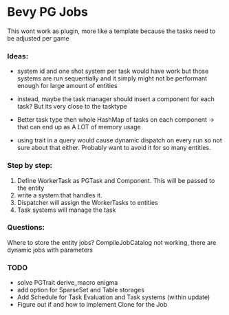 # Bevy PG Jobs

This wont work as plugin, more like a template because the tasks need to be adjusted per game


### Ideas:
- system id and one shot system per task would have work but those systems are run sequentially and it simply might not be performant enough for large amount of entities

- instead, maybe the task manager should insert a component for each task? But its very close to the tasktype

- Better task type then whole HashMap of tasks on each component -> that can end up as A LOT of memory usage

- using trait in a query would cause dynamic dispatch on every run so not sure about that either. Probably want to avoid it for so many entities.



### Step by step:

1) Define WorkerTask as PGTask and Component. This will be passed to the entity
2) write a system that handles it.
3) Dispatcher will assign the WorkerTasks to entities
4) Task systems will manage the task


### Questions:
Where to store the entity jobs? CompileJobCatalog not working, there are dynamic jobs with parameters

### TODO
- solve PGTrait derive_macro enigma
- add option for SparseSet and Table storages
- Add Schedule for Task Evaluation and Task systems (within update)
- Figure out if and how to implement Clone for the Job
